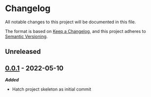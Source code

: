 # Changelog

All notable changes to this project will be documented in this file.

The format is based on [Keep a Changelog](https://keepachangelog.com/en/1.0.0/),
and this project adheres to [Semantic Versioning](https://semver.org/spec/v2.0.0.html).

## Unreleased

## [0.0.1](https://github.com/serge724/doc2data/tree/v0.0.1) - 2022-05-10

***Added***

- Hatch project skeleton as initial commit
